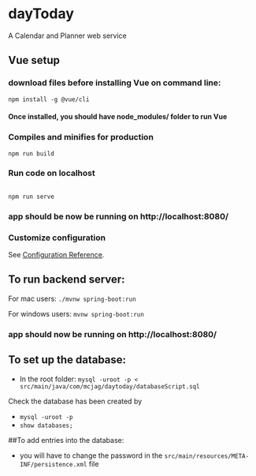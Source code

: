# dayToday 

A Calendar and Planner web service 


## Vue setup
### download files before installing Vue on command line:
```
npm install -g @vue/cli
```
#### Once installed, you should have node_modules/ folder to run Vue
### Compiles and minifies for production
```
npm run build
```

### Run code on localhost
```

npm run serve
```

### app should be now be running on http://localhost:8080/


### Customize configuration
See [Configuration Reference](https://cli.vuejs.org/config/).


## To run backend server:
For mac users: 
`./mvnw spring-boot:run`

For windows users:
`mvnw spring-boot:run`

### app should now be running on http://localhost:8080/

## To set up the database:
- In the root folder: `mysql -uroot -p < src/main/java/com/mcjag/daytoday/databaseScript.sql`

Check the database has been created by 

- `mysql -uroot -p`
- `show databases;` 

##To add entries into the database:

- you will have to change the password in the `src/main/resources/META-INF/persistence.xml` file
